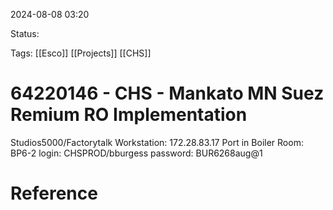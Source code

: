 
2024-08-08 03:20

Status:

Tags:
[[Esco]]
[[Projects]]
[[CHS]]
  

# 64220146 - CHS - Mankato MN Suez Remium RO Implementation

Studios5000/Factorytalk Workstation: 172.28.83.17
Port in Boiler Room: BP6-2
login: CHSPROD/bburgess
password: BUR6268aug@1

# Reference
